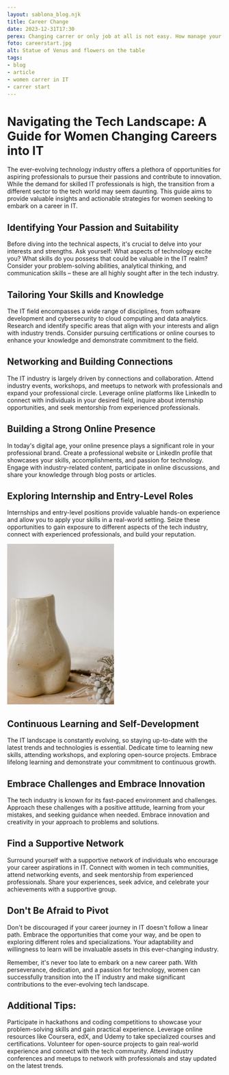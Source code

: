 ```yaml
---
layout: sablona_blog.njk
title: Career Change
date: 2023-12-31T17:30
perex: Changing carrer or only job at all is not easy. How manage your Career start in IT sector the best way?
foto: careerstart.jpg
alt: Statue of Venus and flowers on the table
tags: 
- blog
- article
- women carrer in IT
- carrer start
---
```

# Navigating the Tech Landscape: A Guide for Women Changing Careers into IT

The ever-evolving technology industry offers a plethora of opportunities for aspiring professionals to pursue their passions and contribute to innovation. While the demand for skilled IT professionals is high, the transition from a different sector to the tech world may seem daunting. This guide aims to provide valuable insights and actionable strategies for women seeking to embark on a career in IT.

## Identifying Your Passion and Suitability

Before diving into the technical aspects, it's crucial to delve into your interests and strengths. Ask yourself: What aspects of technology excite you? What skills do you possess that could be valuable in the IT realm? Consider your problem-solving abilities, analytical thinking, and communication skills – these are all highly sought after in the tech industry.

## Tailoring Your Skills and Knowledge

The IT field encompasses a wide range of disciplines, from software development and cybersecurity to cloud computing and data analytics. Research and identify specific areas that align with your interests and align with industry trends. Consider pursuing certifications or online courses to enhance your knowledge and demonstrate commitment to the field.

## Networking and Building Connections

The IT industry is largely driven by connections and collaboration. Attend industry events, workshops, and meetups to network with professionals and expand your professional circle. Leverage online platforms like LinkedIn to connect with individuals in your desired field, inquire about internship opportunities, and seek mentorship from experienced professionals.

## Building a Strong Online Presence

In today's digital age, your online presence plays a significant role in your professional brand. Create a professional website or LinkedIn profile that showcases your skills, accomplishments, and passion for technology. Engage with industry-related content, participate in online discussions, and share your knowledge through blog posts or articles.

## Exploring Internship and Entry-Level Roles

Internships and entry-level positions provide valuable hands-on experience and allow you to apply your skills in a real-world setting. Seize these opportunities to gain exposure to different aspects of the tech industry, connect with experienced professionals, and build your reputation.

![Statue Venusa and flower on table](/images/blog/careerstart.jpg)

## Continuous Learning and Self-Development

The IT landscape is constantly evolving, so staying up-to-date with the latest trends and technologies is essential. Dedicate time to learning new skills, attending workshops, and exploring open-source projects. Embrace lifelong learning and demonstrate your commitment to continuous growth.

## Embrace Challenges and Embrace Innovation

The tech industry is known for its fast-paced environment and challenges. Approach these challenges with a positive attitude, learning from your mistakes, and seeking guidance when needed. Embrace innovation and creativity in your approach to problems and solutions.

## Find a Supportive Network

Surround yourself with a supportive network of individuals who encourage your career aspirations in IT. Connect with women in tech communities, attend networking events, and seek mentorship from experienced professionals. Share your experiences, seek advice, and celebrate your achievements with a supportive group.

## Don't Be Afraid to Pivot

Don't be discouraged if your career journey in IT doesn't follow a linear path. Embrace the opportunities that come your way, and be open to exploring different roles and specializations. Your adaptability and willingness to learn will be invaluable assets in this ever-changing industry.

Remember, it's never too late to embark on a new career path. With perseverance, dedication, and a passion for technology, women can successfully transition into the IT industry and make significant contributions to the ever-evolving tech landscape.

## Additional Tips:

Participate in hackathons and coding competitions to showcase your problem-solving skills and gain practical experience.
Leverage online resources like Coursera, edX, and Udemy to take specialized courses and certifications.
Volunteer for open-source projects to gain real-world experience and connect with the tech community.
Attend industry conferences and meetups to network with professionals and stay updated on the latest trends.